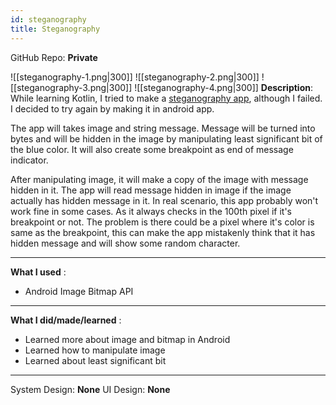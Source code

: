 ```yaml
---
id: steganography
title: Steganography
---
```

GitHub Repo: **Private**

![[steganography-1.png|300]]
![[steganography-2.png|300]]
![[steganography-3.png|300]]
![[steganography-4.png|300]]
**Description**: While learning Kotlin, I tried to make a [steganography app](https://hyperskill.org/projects/160), although I failed. I decided to try again by making it in android app.

The app will takes image and string message. Message will be turned into bytes and will be hidden in the image by manipulating least significant bit of the blue color. It will also create some breakpoint as end of message indicator.

After manipulating image, it will make a copy of the image with message hidden in it.
The app will read message hidden in image if the image actually has hidden message in it. In real scenario, this app probably won't work fine in some cases. As it always checks in the 100th pixel if it's breakpoint or not. The problem is there could be a pixel where it's color is same as the breakpoint, this can make the app mistakenly think that it has hidden message and will show some random character.

---
**What I used** :
- Android Image Bitmap API
---
**What I did/made/learned** :
- Learned more about image and bitmap in Android
- Learned how to manipulate image
- Learned about least significant bit
---
System Design: **None**
UI Design: **None**